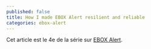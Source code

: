 ```yaml
---
published: false
title: How I made EBOX Alert resilient and reliable
categories: ebox-alert
---
```

Cet article est le 4e de la série sur [EBOX Alert][ebox-alert]. 

[ebox-alert]: http://www.ebox-alert.ca "ebox-alert.ca"
